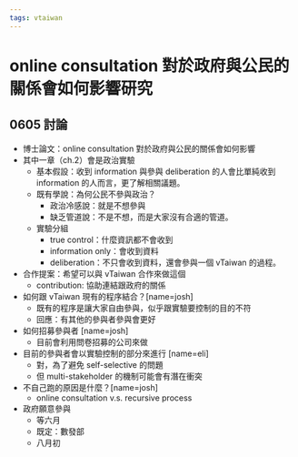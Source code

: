 ```yaml
---
tags: vtaiwan 
---
```

# online consultation 對於政府與公民的關係會如何影響研究



## 0605 討論
- 博士論文：online consultation 對於政府與公民的關係會如何影響
- 其中一章（ch.2）會是政治實驗
    - 基本假設：收到 information 與參與 deliberation 的人會比單純收到 information 的人而言，更了解相關議題。
    - 既有學說：為何公民不參與政治？
        - 政治冷感說：就是不想參與
        - 缺乏管道說：不是不想，而是大家沒有合適的管道。
    - 實驗分組
        - true control：什麼資訊都不會收到
        - information only：會收到資料
        - deliberation：不只會收到資料，還會參與一個 vTaiwan 的過程。
- 合作提案：希望可以與 vTaiwan 合作來做這個
    - contribution: 協助連結跟政府的關係
- 如何跟 vTaiwan 現有的程序結合？[name=josh]
    - 既有的程序是讓大家自由參與，似乎跟實驗要控制的目的不符
    - 回應：有其他的參與者參與會更好
- 如何招募參與者 [name=josh]
    - 目前會利用問卷招募的公司來做
- 目前的參與者會以實驗控制的部分來進行 [name=eli]
    - 對，為了避免 self-selective 的問題
    - 但 multi-stakeholder 的機制可能會有潛在衝突
- 不自己跑的原因是什麼？[name=josh]
    - online consultation v.s. recursive process
- 政府願意參與
    - 等六月
    - 既定：數發部
    - 八月初